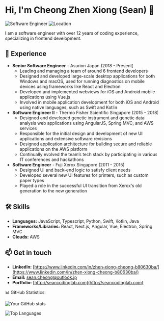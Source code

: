 # Hi, I'm Cheong Zhen Xiong (Sean) 👋

![Software Engineer](https://img.shields.io/badge/Software%20Engineer-Frontend%20Team%20Lead-2980b9?style=flat&labelColor=2c3e50&logo=data:image/svg%2Bxml;base64,<BASE64_DATA>&colorA=ffffff)
![Location](https://img.shields.io/badge/Location-Tokyo,%20Japan-16a085?style=flat&labelColor=2c3e50&logo=data:image/svg%2Bxml;base64,<BASE64_DATA>&colorA=ffffff)

I am a software engineer with over 12 years of coding experience, specializing in frontend development.

## 💼 Experience

- **Senior Software Engineer** - Asurion Japan (2018 - Present)
  - Leading and managing a team of around 6 frontend developers
  - Designed and developed large-scale desktop applications for both Windows and macOS, used for running diagnostics on mobile devices using frameworks like React and Electron
  - Developed and implemented webviews for iOS and Android mobile applications using Vue.js
  - Involved in mobile application development for both iOS and Android using native languages, such as Swift and Kotlin
- **Software Engineer II** - Thermo Fisher Scientific Singapore (2015 - 2018)
  - Designed and developed genetic instrument and genetic data analysis web applications using AngularJS, Spring MVC, and AWS services
  - Responsible for the initial design and development of new UI applications and extensive software revisions
  - Designed application architecture for building secure and reliable applications on the AWS platform
  - Continually evolved the team’s tech stack by participating in various IT conferences and hackathons
- **Software Engineer** - Fuji Xerox Singapore (2011 - 2015)
  - Designed UI and back-end logic to satisfy client needs
  - Developed several new UI features for printers, such as custom paper types
  - Played a role in the successful UI transition from Xerox's old generation to the new generation

## 🛠️ Skills

- **Languages:** JavaScript, Typescript, Python, Swift, Kotlin, Java
- **Frameworks/Libraries:** React, Next.js, Angular, Vue, Electron, Spring MVC
- **Clouds:** AWS

## 📫 Get in touch

- **LinkedIn:** [https://www.linkedin.com/in/zhen-xiong-cheong-b80630ba/](https://www.linkedin.com/in/zhen-xiong-cheong-b80630ba/)
- **Email:** [sean.cheong@outlook.jp](mailto:sean.cheong@outlook.jp)
- **Portfolio:** [http://seancodinglab.com](http://seancodinglab.com)

📊 GitHub Statistics:

![Your GitHub stats](https://github-readme-stats.vercel.app/api?username=seancheong&show_icons=true&theme=radical)

![Top Languages](https://github-readme-stats.vercel.app/api/top-langs/?username=seancheong&layout=compact&theme=radical)
